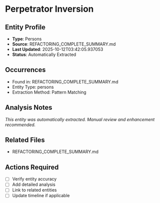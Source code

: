 # Perpetrator Inversion

## Entity Profile
- **Type**: Persons
- **Source**: REFACTORING_COMPLETE_SUMMARY.md
- **Last Updated**: 2025-10-12T03:42:05.937053
- **Status**: Automatically Extracted

## Occurrences
- Found in: REFACTORING_COMPLETE_SUMMARY.md
- Entity Type: persons
- Extraction Method: Pattern Matching

## Analysis Notes
*This entity was automatically extracted. Manual review and enhancement recommended.*

## Related Files
- REFACTORING_COMPLETE_SUMMARY.md

## Actions Required
- [ ] Verify entity accuracy
- [ ] Add detailed analysis
- [ ] Link to related entities
- [ ] Update timeline if applicable
